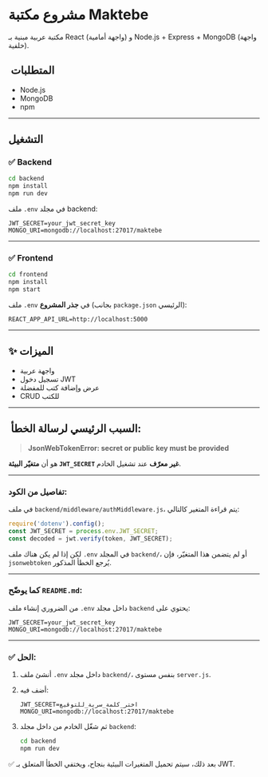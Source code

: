 # مشروع مكتبة Maktebe

مكتبة عربية مبنية بـ React (واجهة أمامية) و Node.js + Express + MongoDB (واجهة خلفية).

## ️ المتطلبات
- Node.js
- MongoDB
- npm

---

## التشغيل

### ✅ Backend
```bash
cd backend
npm install
npm run dev
````

 ملف `.env` في مجلد backend:

```
JWT_SECRET=your_jwt_secret_key
MONGO_URI=mongodb://localhost:27017/maktebe
```

---

### ✅ Frontend

```bash
cd frontend
npm install
npm start
```

 ملف `.env` في **جذر المشروع** (بجانب `package.json` الرئيسي):

```
REACT_APP_API_URL=http://localhost:5000
```

---

## ✨ الميزات

* واجهة عربية
* تسجيل دخول JWT
* عرض وإضافة كتب للمفضلة
* CRUD للكتب

---

## ️ السبب الرئيسي لرسالة الخطأ:

> **JsonWebTokenError: secret or public key must be provided**

هو أن **متغيّر البيئة `JWT_SECRET` غير معرّف** عند تشغيل الخادم.

---

###  تفاصيل من الكود:

في ملف `backend/middleware/authMiddleware.js`، يتم قراءة المتغير كالتالي:

```js
require('dotenv').config();
const JWT_SECRET = process.env.JWT_SECRET;
const decoded = jwt.verify(token, JWT_SECRET);
```

لكن إذا لم يكن هناك ملف `.env` في المجلد `backend/`، أو لم يتضمن هذا المتغيّر، فإن `jsonwebtoken` يُرجع الخطأ المذكور.

---

###  كما يوضّح `README.md`:

من الضروري إنشاء ملف `.env` داخل مجلد `backend` يحتوي على:

```env
JWT_SECRET=your_jwt_secret_key
MONGO_URI=mongodb://localhost:27017/maktebe
```

---

### ✅ الحل:

1. أنشئ ملف `.env` داخل مجلد `backend/`، بنفس مستوى `server.js`.

2. أضف فيه:

   ```env
   JWT_SECRET=اختر_كلمة_سرية_للتوقيع
   MONGO_URI=mongodb://localhost:27017/maktebe
   ```

3. ثم شغّل الخادم من داخل مجلد `backend`:

   ```bash
   cd backend
   npm run dev
   ```

✅ بعد ذلك، سيتم تحميل المتغيرات البيئية بنجاح، ويختفي الخطأ المتعلق بـ JWT.